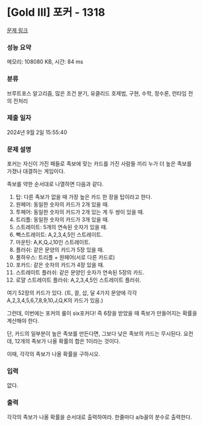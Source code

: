 # [Gold III] 포커 - 1318 

[문제 링크](https://www.acmicpc.net/problem/1318) 

### 성능 요약

메모리: 108080 KB, 시간: 84 ms

### 분류

브루트포스 알고리즘, 많은 조건 분기, 유클리드 호제법, 구현, 수학, 정수론, 런타임 전의 전처리

### 제출 일자

2024년 9월 2일 15:55:40

### 문제 설명

<p>포커는 자신이 가진 패들로 족보에 맞는 카드를 가진 사람들 끼리 누가 더 높은 족보를 가졌나 대결하는 게임이다.</p>

<p>족보를 약한 순서대로 나열하면 다음과 같다.</p>

<ol>
	<li>탑: 다른 족보가 없을 때 가장 높은 카드 한 장을 탑이라고 한다.</li>
	<li>원페어: 동일한 숫자의 카드가 2개 있을 때.</li>
	<li>투페어: 동일한 숫자의 카드가 2개 있는 게 두 쌍이 있을 때.</li>
	<li>트리플: 동일한 숫자의 카드가 3개 있을 때.</li>
	<li>스트레이트: 5개의 연속된 숫자가 있을 때.</li>
	<li>빽스트레이트: A,2,3,4,5인 스트레이트.</li>
	<li>마운틴: A,K,Q,J,10인 스트레이트.</li>
	<li>플러쉬: 같은 문양의 카드가 5장 있을 때.</li>
	<li>풀하우스: 트리플 + 원페어(서로 다른 카드로)</li>
	<li>포카드: 같은 숫자의 카드가 4장 있을 때.</li>
	<li>스트레이트 플러쉬: 같은 문양인 숫자가 연속된 5장의 카드.</li>
	<li>로얄 스트레이트 플러쉬: A,2,3,4,5인 스트레이트 플러쉬.</li>
</ol>

<p>여기 52장의 카드가 있다. (트, 끌, 삽, 달 4가지 문양에 각각 A,2,3,4,5,6,7,8,9,10,J,Q,K의 카드가 있음.)</p>

<p>그런데, 이번에는 포커의 룰이 six포커다! 즉 6장을 받았을 때 족보가 만들어지는 확률을 계산해야 한다.</p>

<p>단, 카드의 일부분이 높은 족보를 만든다면, 그보다 낮은 족보의 카드는 무시된다. 요컨데, 12개의 족보가 나올 확률의 합은 1이라는 것이다.</p>

<p>이때, 각각의 족보가 나올 확률을 구하시오.</p>

### 입력 

 <p>없다.</p>

### 출력 

 <p>각각의 족보가 나올 확률을 순서대로 출력하여라. 한줄마다 a/b꼴의 분수로 출력한다.</p>

